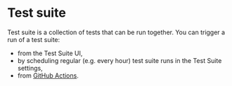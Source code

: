 # Test suite

Test suite is a collection of tests that can be run together. You can trigger a run of a test suite:
- from the Test Suite UI,
- by scheduling regular (e.g. every hour) test suite runs in the Test Suite settings,
- from [GitHub Actions](https://github.com/marketplace/actions/critical-journey).